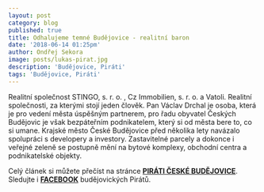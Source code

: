 ```yaml
---
layout: post
category: blog
published: true
title: Odhalujeme temné Budějovice - realitní baron
date: '2018-06-14 01:25pm'
author: Ondřej Sekora
image: posts/lukas-pirat.jpg
description: 'Budějovice, Piráti'
tags: 'Budějovice, Piráti'
---
```

Realitní společnost STINGO, s. r. o. , Cz Immobilien, s. r. o. a Vatoli. Realitní společnosti, za kterými stojí jeden člověk. Pan Václav Drchal je osoba, která je pro vedení města úspěšným partnerem, pro řadu obyvatel Českých Budějovic je však bezpáteřním podnikatelem, který si od města bere to, co si umane. Krajské město České Budějovice před několika lety navázalo spolupráci s developery a investory. Zastavitelné parcely a dokonce i veřejné zeleně se postupně mění na bytové komplexy, obchodní centra a podnikatelské objekty.

Celý článek si můžete přečíst na stránce [**PIRÁTI ČESKÉ BUDĚJOVICE**](https://cb.pirati.cz/). Sledujte i [**FACEBOOK**](https://www.facebook.com/PiratiCB/) budějovických Pirátů.
